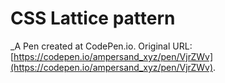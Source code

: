 #  CSS Lattice pattern
 _A Pen created at CodePen.io. Original URL: [https://codepen.io/ampersand_xyz/pen/VjrZWv](https://codepen.io/ampersand_xyz/pen/VjrZWv).

 